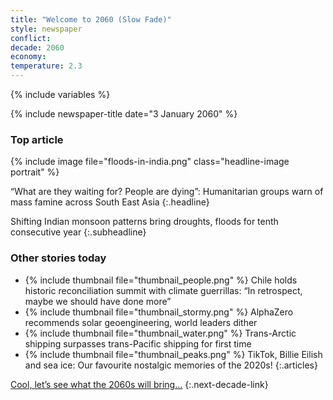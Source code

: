 ```yaml
---
title: "Welcome to 2060 (Slow Fade)"
style: newspaper
conflict: 
decade: 2060
economy: 
temperature: 2.3
---
```


{% include variables %}

{% include newspaper-title date="3 January 2060" %}

### Top article

{% include image file="floods-in-india.png" class="headline-image portrait" %}

“What are they waiting for? People are dying”: Humanitarian groups warn of mass famine across South East Asia
{:.headline}

Shifting Indian monsoon patterns bring droughts, floods for tenth consecutive year
{:.subheadline}

### Other stories today

- {% include thumbnail file="thumbnail_people.png" %} Chile holds historic reconciliation summit with climate guerrillas: “In retrospect, maybe we should have done more”
- {% include thumbnail file="thumbnail_stormy.png" %} AlphaZero recommends solar geoengineering, world leaders dither
- {% include thumbnail file="thumbnail_water.png" %} Trans-Arctic shipping surpasses trans-Pacific shipping for first time
- {% include thumbnail file="thumbnail_peaks.png" %} TikTok, Billie Eilish and sea ice: Our favourite nostalgic memories of the 2020s!
{:.articles}

[Cool, let’s see what the 2060s will bring…](chapter_2-5-degree-shocks.html)
{:.next-decade-link}
